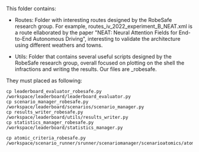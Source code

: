 This folder contains:

- Routes: Folder with interesting routes designed by the RobeSafe research group. For example, routes_iv_2022_experiment_B_NEAT.xml is a route
ellaborated by the paper "NEAT: Neural Attention Fields for End-to-End Autonomous Driving", interesting to validate the architecture
using different weathers and towns.

- Utils: Folder that contains several useful scripts designed by the RobeSafe research group, overall focused on plotting on the shell
the infractions and writing the results. Our files are _robesafe.

They must placed as following:

	cp leaderboard_evaluator_robesafe.py /workspace/leaderboard/leaderboard_evaluator.py
	cp scenario_manager_robesafe.py /workspace/leaderboard/scenarios/scenario_manager.py
	cp results_writer_robesafe.py /workspace/leaderboard/utils/results_writer.py
	cp statistics_manager_robesafe.py /workspace/leaderboard/statistics_manager.py

	cp atomic_criteria_robesafe.py /workspace/scenario_runner/srunner/scenariomanager/scenarioatomics/atomic_criteria.py

